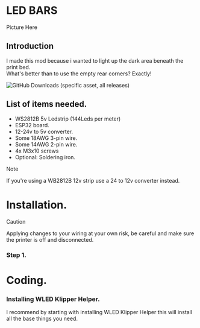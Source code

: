 <h1>LED BARS</h1>
Picture Here

<h2>Introduction</h2>
<p>I made this mod because i wanted to light up the dark area beneath the print bed.</br>
What's better than to use the empty rear corners? Exactly!</p>
<img alt="GitHub Downloads (specific asset, all releases)" src="https://img.shields.io/github/downloads/A3Bagged/Creality-K1/LED_Bars.stl">

<h2>List of items needed.</h2>
<ul>
  <li>WS2812B 5v Ledstrip (144Leds per meter)</li>
  <li>ESP32 board.</li>
  <li>12-24v to 5v converter.</li>
  <li>Some 18AWG 3-pin wire.</li>
  <li>Some 14AWG 2-pin wire.</li>
  <li>4x M3x10 screws</li>
  <li>Optional: Soldering iron.</li>
</ul>

> [!NOTE]
> If you're using a WB2812B 12v strip use a 24 to 12v converter instead.

<h1>Installation.</h1>

> [!CAUTION]
> Applying changes to your wiring at your own risk, be careful and make sure the printer is off and disconnected.

<h3>Step 1.</h3>

<h1>Coding.</h1>
<h3>Installing WLED Klipper Helper.</h3>
<p>I recommend by starting with installing <a href"https://github.com/iamlite/WLED-Klipper-Helper">WLED Klipper Helper</a> this will install all the base things you need.</p>
